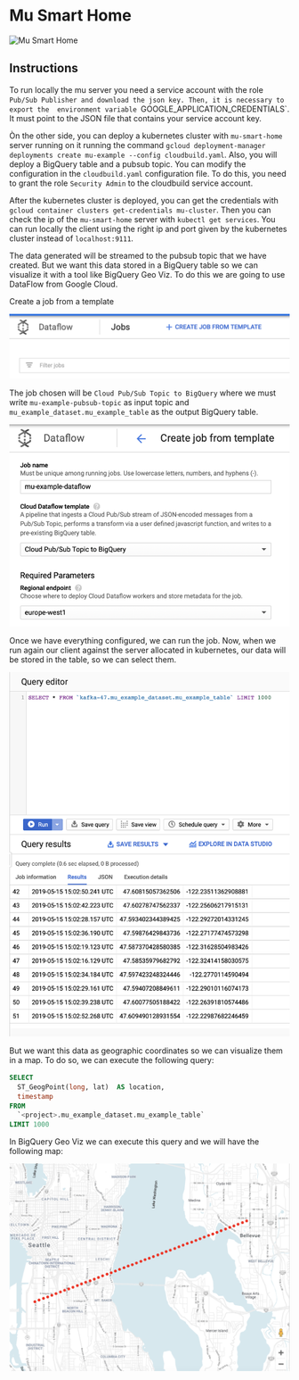 # Mu Smart Home

![Mu Smart Home](img/MuSmartHome.png)

## Instructions

To run locally the mu server you need a service account with the role `Pub/Sub Publisher and download the json key. Then, it is necessary to export the 
environment variable `GOOGLE_APPLICATION_CREDENTIALS`. It must point to the JSON file that contains your service 
account key.

Òn the other side, you can deploy a kubernetes cluster with `mu-smart-home` server running on it running the command 
`gcloud deployment-manager deployments create mu-example --config cloudbuild.yaml`. Also, you will deploy a BigQuery 
table and a pubsub topic. You can modify the configuration in the `cloudbuild.yaml` configuration file. To do this, you 
need to grant the role `Security Admin` to the cloudbuild service account.

After the kubernetes cluster is deployed, you can get the credentials with `gcloud container clusters get-credentials mu-cluster`. 
Then you can check the ip of the `mu-smart-home` server with `kubectl get services`. You can run locally the client using 
the right ip and port given by the kubernetes cluster instead of `localhost:9111`.

The data generated will be streamed to the pubsub topic that we have created. But we want this data stored in a BigQuery 
table so we can visualize it with a tool like BigQuery Geo Viz. To do this we are going to use DataFlow from Google Cloud. 

Create a job from a template


![DataFlow](img/DataFlow.png)

The job chosen will be `Cloud Pub/Sub Topic to BigQuery` where we must write `mu-example-pubsub-topic` as input topic 
and `mu_example_dataset.mu_example_table` as the output BigQuery table. 

![DataFlowConfig](img/DataFlowConfig.png)

Once we have everything configured, we can run the job. Now, when we run again our client against the server allocated 
in kubernetes, our data will be stored in the table, so we can select them.

![Data](img/Data.png)

But we want this data as geographic coordinates so we can visualize them in a map. To do so, we can execute the 
following query:
```sql
SELECT
  ST_GeogPoint(long, lat)  AS location,
  timestamp
FROM
  `<project>.mu_example_dataset.mu_example_table`
LIMIT 1000
```

In BigQuery Geo Viz we can execute this query and we will have the following map: 

![Map](img/Map.png)

